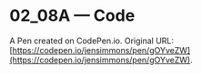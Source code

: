 # 02_08A — Code 

A Pen created on CodePen.io. Original URL: [https://codepen.io/jensimmons/pen/gOYveZW](https://codepen.io/jensimmons/pen/gOYveZW).


